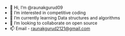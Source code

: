 - 👋 Hi, I’m @raunakgurud09
- 👀 I’m interested in competitive coding 
- 🌱 I’m currently learning Data structures and algorithms
- 💞️ I’m looking to collaborate on open source
- 📫 Email - raunakgurud2121@gmail.com
      

<!---
raunakgurud09/raunakgurud09 is a ✨ special ✨ repository because its `README.md` (this file) appears on your GitHub profile.
You can click the Preview link to take a look at your changes.
--->
